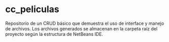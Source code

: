 # cc_peliculas

Repositorio de un CRUD básico que demuestra el uso de interface y manejo de archivos. Los archivos generados se almacenan en la carpeta raíz del proyecto según la estructura de NetBeans IDE.